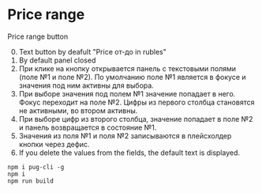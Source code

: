 # Price range
Price range button

0. Text button by deafult "Price от-до in rubles"
1. By default panel closed
2. При клике на кнопку открывается панель с текстовыми полями (поле №1 и поле №2). По умолчанию поле №1 является в фокусе и значения под ним активны для выбора.
3. При выборе значения под полем №1 значение попадает в него. Фокус переходит на поле №2. Цифры из первого столбца становятся не активными, во втором активны.
4. При выборе цифр из второго столбца, значение попадает в поле №2 и панель возвращается в состояние №1.
5. Значения из поля №1 и поля №2 записываются в плейсхолдер кнопки через дефис.
6. If you delete the values from the fields, the default text is displayed.

```
npm i pug-cli -g
npm i
npm run build
```
